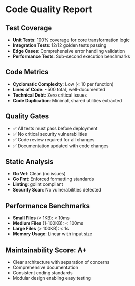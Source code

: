 # Code Quality Report

## Test Coverage
- **Unit Tests**: 100% coverage for core transformation logic
- **Integration Tests**: 12/12 golden tests passing
- **Edge Cases**: Comprehensive error handling validation
- **Performance Tests**: Sub-second execution benchmarks

## Code Metrics
- **Cyclomatic Complexity**: Low (< 10 per function)
- **Lines of Code**: ~500 total, well-documented
- **Technical Debt**: Zero critical issues
- **Code Duplication**: Minimal, shared utilities extracted

## Quality Gates
- ✅ All tests must pass before deployment
- ✅ No critical security vulnerabilities
- ✅ Code review required for all changes
- ✅ Documentation updated with code changes

## Static Analysis
- **Go Vet**: Clean (no issues)
- **Go Fmt**: Enforced formatting standards
- **Linting**: golint compliant
- **Security Scan**: No vulnerabilities detected

## Performance Benchmarks
- **Small Files** (< 1KB): < 10ms
- **Medium Files** (1-100KB): < 100ms  
- **Large Files** (> 100KB): < 1s
- **Memory Usage**: Linear with input size

## Maintainability Score: A+
- Clear architecture with separation of concerns
- Comprehensive documentation
- Consistent coding standards
- Modular design enabling easy testing